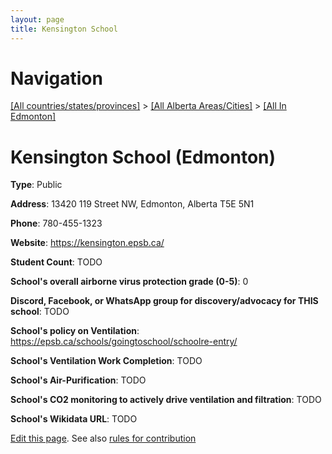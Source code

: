 ```yaml
---
layout: page
title: Kensington School
---
```

# Navigation

[[All countries/states/provinces]](../../..) > [[All Alberta Areas/Cities]](../..) > [[All In Edmonton]](..)

# Kensington School (Edmonton)

**Type**: Public

**Address**: 13420 119 Street NW, Edmonton, Alberta T5E 5N1

**Phone**: 780-455-1323

**Website**: <https://kensington.epsb.ca/>

**Student Count**: TODO

**School's overall airborne virus protection grade (0-5)**: 0

**Discord, Facebook, or WhatsApp group for discovery/advocacy for THIS school**: TODO

**School's policy on Ventilation**: <https://epsb.ca/schools/goingtoschool/schoolre-entry/>

**School's Ventilation Work Completion**: TODO

**School's Air-Purification**: TODO

**School's CO2 monitoring to actively drive ventilation and filtration**: TODO

**School's Wikidata URL**: TODO


[Edit this page](https://github.com/ventilate-schools/AB/edit/main/./Edmonton/Kensington_School.md). See also [rules for contribution](../../../contribution-rules/)